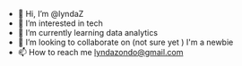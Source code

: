 - 👋 Hi, I’m @lyndaZ
- 👀 I’m interested in tech 
- 🌱 I’m currently learning data analytics 
- 💞️ I’m looking to collaborate on (not sure yet ) I'm a newbie 
- 📫 How to reach me lyndazondo@gmail.com

<!---
lyndaZ/lyndaZ is a ✨ special ✨ repository because its `README.md` (this file) appears on your GitHub profile.
You can click the Preview link to take a look at your changes.
--->
